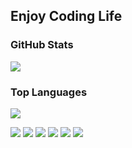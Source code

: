 ## Enjoy Coding Life

### GitHub Stats

![](https://github-readme-stats.vercel.app/api?username=makisevon&show_icons=true)

### Top Languages

![](https://github-readme-stats.vercel.app/api/top-langs/?username=makisevon&exclude_repo=makisevon,makisevon.net&langs_count=10&layout=compact)

[![](https://img.shields.io/badge/Go-00ADD8.svg?style=for-the-badge&logo=go&logoColor=white)](https://go.dev)
[![](https://img.shields.io/badge/Rust-000000.svg?style=for-the-badge&logo=rust&logoColor=white)](https://www.rust-lang.org)
[![](https://img.shields.io/badge/Haskell-5D4F85.svg?style=for-the-badge&logo=haskell&logoColor=white)](https://www.haskell.org)
![](https://img.shields.io/badge/C-00599C.svg?style=for-the-badge&logo=c&logoColor=white)
![](https://img.shields.io/badge/C%2B%2B-00599C.svg?style=for-the-badge&logo=c%2B%2B&logoColor=white)
[![](https://img.shields.io/badge/Python-3776AB.svg?style=for-the-badge&logo=python&logoColor=white)](https://www.python.org)
